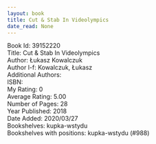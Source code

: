 ```yaml
---
layout: book
title: Cut & Stab In Videolympics
date_read: None
---
```


Book Id: 39152220<br />
Title: Cut & Stab In Videolympics<br />
Author: Łukasz Kowalczuk<br />
Author l-f: Kowalczuk, Łukasz<br />
Additional Authors: <br />
ISBN: <br />
My Rating: 0<br />
Average Rating: 5.00<br />
Number of Pages: 28<br />
Year Published: 2018<br />
Date Added: 2020/03/27<br />
Bookshelves: kupka-wstydu<br />
Bookshelves with positions: kupka-wstydu (#988)<br />

